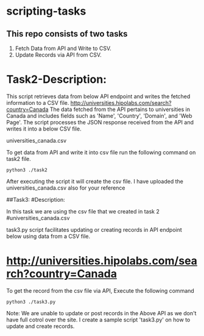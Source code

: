 # scripting-tasks
## This repo consists of two tasks
1. Fetch Data from API and Write to CSV.
2. Update Records via API from CSV.

# Task2-Description:

This script retrieves data from below API endpoint and writes the fetched information to a CSV file. 
 http://universities.hipolabs.com/search?country=Canada
The data fetched from the API pertains to universities in Canada and includes fields such as 'Name', 'Country', 'Domain', and 'Web Page'. The script processes the JSON response received from the API and writes it into a  below CSV file.

 universities_canada.csv 

To get data from API and write it into csv file run the following command on task2 file.

```
python3 ./task2
```
After executing the script it will create the csv file. I have uploaded the  universities_canada.csv also for your reference


##Task3:
#Description:

In this task we are using the csv file that we created in task 2 #universities_canada.csv

task3.py script facilitates updating or creating records in API endpoint below using data from a CSV file.
# http://universities.hipolabs.com/search?country=Canada

To get the record from the csv file via API, Execute the following command 

```
python3 ./task3.py
```
Note: We are unable to update or post records in the Above API as we don't have full cotrol over the site. 
I create a sample script 'task3.py' on how to update and create records.
